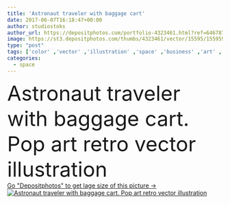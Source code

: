 ```yaml
---
title: 'Astronaut traveler with baggage cart'
date: 2017-06-07T16:18:47+00:00
author: studiostoks
author_url: https://depositphotos.com/portfolio-4323461.html?ref=64678756
image: https://st3.depositphotos.com/thumbs/4323461/vector/15595/155959726/api_thumb_450.jpg?forcejpeg=true
type: "post"
tags: ['color' ,'vector' ,'illustration' ,'space' ,'business' ,'art' ,'people' ,'success' ,'man' ,'style' ,'retro' ,'cartoon' ,'comic' ,'pop' ,'suit' ,'dream' ,'earth' ,'planet' ,'tourism' ,'science' ,'future' ,'route' ,'globe' ,'stars' ,'journey' ,'captain' ,'universe' ,'flight' ,'luggage' ,'trip' ,'tourist' ,'hero' ,'cosmic' ,'airport' ,'garment' ,'traveler' ,'astronaut' ,'Pioneer' ,'rocket' ,'Trolley' ,'cosmonaut' ,'spacesuit' ,'suitcases' ,'sf' ,'spaceman' ,'starship' ,'spaceport' ,'science fiction' ,'outer space' ,'personal belongings' ]
categories: 
  - space
---
```

<div aling="center">
            <font size="60"> Astronaut traveler with baggage cart. Pop art retro vector illustration</font>   
</div>
<div>
    <a href='https://st3.depositphotos.com/thumbs/4323461/vector/15595/155959726/api_thumb_450.jpg?forcejpeg=true?ref=64678756' target=_blank > Go "Depositphotos" to get lage size of this picture ->
        <img href='https://st3.depositphotos.com/thumbs/4323461/vector/15595/155959726/api_thumb_450.jpg?forcejpeg=true?ref=64678756' src='https://st3.depositphotos.com/4323461/15595/v/950/depositphotos_155959726-stock-illustration-astronaut-traveler-with-baggage-cart.jpg?forcejpeg=true' alt='Astronaut traveler with baggage cart. Pop art retro vector illustration' >
    </a>
</div>
